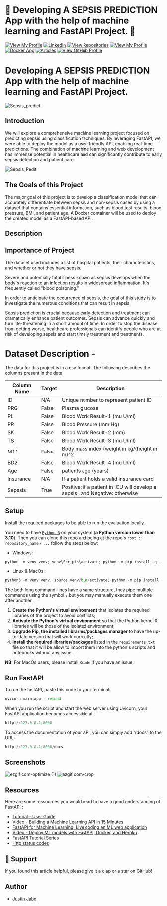 
# 🚀 Developing A SEPSIS PREDICTION App with the help of machine learning and FastAPI Project. 🚀

[![View My Profile](https://img.shields.io/badge/View-My_Profile-green?logo=GitHub)](https://github.com/justinjabo250)
[![LinkedIn](https://img.shields.io/badge/LinkedIn-%230077B5?logo=linkedin&logoColor=orange)](https://www.linkedin.com/in/jabo-justin-2815341a2/) 
[![View Repositories](https://img.shields.io/badge/View-My_Repositories-blue?logo=GitHub)](https://github.com/justinjabo250?tab=repositories)
[![View My Profile](https://img.shields.io/badge/MEDIUM-Article-purple?logo=Medium)](https://medium.com/@jabojustin250)
[![Docker App](https://img.shields.io/badge/Gradio-App-yellow)](https://huggingface.co/spaces/Justin-J/Building-and-Deploying-a-Machine-Learning-Models-Using-Gradio-Application)
[![Articles](https://img.shields.io/badge/My-Portfolio-darkblue?logo=Website)](https://justinjabo250.github.io/Developing-a-web-application-for-an-online-portfolio./)
[![View GitHub Profile](https://img.shields.io/badge/GitHub-Profile-darkgreen)](https://github.com/justinjabo250)


# Developing A SEPSIS PREDICTION App with the help of machine learning and FastAPI Project.

![Sepsis_predict](https://github.com/justinjabo250/Developing-A-SEPSIS-PREDICTION-App-with-the-help-of-machine-learning-and-FastAPI-Project./assets/115732734/32699bd0-6446-4cf3-a7a7-45bbc329d682)

## Introduction


We will explore a comprehensive machine learning project focused on predicting sepsis using classification techniques. By leveraging FastAPI, we were able to deploy the model as a user-friendly API, enabling real-time predictions. The combination of machine learning and web development has immense potential in healthcare and can significantly contribute to early sepsis detection and patient care.

![Sepsis_Pedit](https://github.com/justinjabo250/Developing-A-SEPSIS-PREDICTION-App-with-the-help-of-machine-learning-and-FastAPI-Project./assets/115732734/39545265-9dbb-41b7-a817-0d70da523e0a)

## The Goals of this Project

The major goal of this project is to develop a classification model that can accurately differentiate between sepsis and non-sepsis cases by using a dataset that contains essential information, such as blood test results, blood pressure, BMI, and patient age. A Docker container will be used to deploy the created model as a FastAPI-based API.

## Description

## Importance of Project  

The dataset used includes a list of hospital patients, their characteristics, and whether or not they have sepsis.

Severe and potentially fatal illness known as sepsis develops when the body's reaction to an infection results in widespread inflammation. It's frequently called "blood poisoning."

In order to anticipate the occurrence of sepsis, the goal of this study is to investigate the numerous conditions that can result in sepsis.

Sepsis prediction is crucial because early detection and treatment can dramatically enhance patient outcomes. Sepsis can advance quickly and turn life-threatening in a short amount of time. In order to stop the disease from getting worse, healthcare professionals can identify people who are at risk of developing sepsis and start timely treatment and treatments.

# Dataset Description -

The data for this project is in a csv format. The following describes the columns present in the data.

| Column Name | Target | Description                                                                   |
| ----------- | ------ | ----------------------------------------------------------------------------- |
| ID          | N/A    | Unique number to represent patient ID                                         |
| PRG         | False  | Plasma glucose                                                                |
| PL          | False  | Blood Work Result-1 (mu U/ml)                                                 |
| PR          | False  | Blood Pressure (mm Hg)                                                        |
| SK          | False  | Blood Work Result-2 (mm)                                                      |
| TS          | False  | Blood Work Result-3 (mu U/ml)                                                 |
| M11         | False  | Body mass index (weight in kg/(height in m)^2                                 |
| BD2         | False  | Blood Work Result-4 (mu U/ml)                                                 |
| Age         | False  | patients age (years)                                                          |
| Insurance   | N/A    | If a patient holds a valid insurance card                                     |
| Sepssis     | True   | Positive: if a patient in ICU will develop a sepsis , and Negative: otherwise |

## Setup

Install the required packages to be able to run the evaluation locally.

You need to have [`Python 3`](https://www.python.org/) on your system (**a Python version lower than 3.10**). Then you can clone this repo and being at the repo's `root :: repository_name> ...` follow the steps below:

- Windows:

```python
python -m venv venv; venv\Scripts\activate; python -m pip install -q --upgrade pip; python -m pip install -qr requirements.txt
```

- Linux & MacOs:

```python
python3 -m venv venv; source venv/bin/activate; python -m pip install -q --upgrade pip; python -m pip install -qr requirements.txt
```

The both long command-lines have a same structure, they pipe multiple commands using the symbol `;` but you may manually execute them one after another.

1. **Create the Python's virtual environment** that isolates the required libraries of the project to avoid conflicts;
2. **Activate the Python's virtual environment** so that the Python kernel & libraries will be those of the isolated environment;
3. **Upgrade Pip, the installed libraries/packages manager** to have the up-to-date version that will work correctly;
4. **Install the required libraries/packages** listed in the `requirements.txt` file so that it will be allow to import them into the python's scripts and notebooks without any issue.

**NB:** For MacOs users, please install `Xcode` if you have an issue.

## Run FastAPI
To run the fastAPI, paste this code to your terminal: 
```python
uvicorn main:app — reload
```

When you run the script and start the web server using Uvicorn, your FastAPI application becomes accessible at
```python
http://127.0.0.1:8000
```
To access the documentation of your API, you can simply add “/docs” to the URL:
```python
http://127.0.0.1:8000/docs
```

## Screenshots
![ezgif com-optimize (1)](https://github.com/ikoghoemmanuell/Machine-Learning-API-using-FastAPI/assets/102419217/a8352c5f-afea-43b1-8bf5-c24607cf3481)
![ezgif com-crop](https://github.com/ikoghoemmanuell/Machine-Learning-API-using-FastAPI/assets/102419217/df0ed5a8-2daf-47ca-a4f5-e6128429d5d3)

## Resources

Here are some ressources you would read to have a good understanding of FastAPI :

- [Tutorial - User Guide](https://fastapi.tiangolo.com/tutorial/)
- [Video - Building a Machine Learning API in 15 Minutes ](https://youtu.be/C82lT9cWQiA)
- [FastAPI for Machine Learning: Live coding an ML web application](https://www.youtube.com/watch?v=_BZGtifh_gw)
- [Video - Deploy ML models with FastAPI, Docker, and Heroku ](https://www.youtube.com/watch?v=h5wLuVDr0oc)
- [FastAPI Tutorial Series](https://www.youtube.com/watch?v=tKL6wEqbyNs&list=PLShTCj6cbon9gK9AbDSxZbas1F6b6C_Mx)
- [Http status codes](https://www.linkedin.com/feed/update/urn:li:activity:7017027658400063488?utm_source=share&utm_medium=member_desktop)

## 👏 Support

If you found this article helpful, please give it a clap or a star on GitHub!

## Author

- [Justin Jabo](https://www.linkedin.com/in/jabo-justin-2815341a2/)
